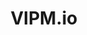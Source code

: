 ---
title: "VIPM.io"
externalUrl: https://vipm.io
summary: "Where the community shares LabVIEW tools. Thousands of developers and companies use VIPM to find, share, and manage their LabVIEW code reuse and tools."
showSummary: true
showAuthor: false
showEdit: false
showWordCount: false
showHeadingAnchors: false
sharingLinks: false
showZenMode: false
showPagination: false
showRelatedContent: false
categories:
 - "Get Code"
tags:
 - "Open-source"
 - "Code"
 - "Online"
---